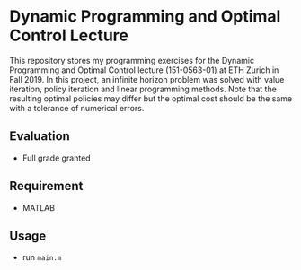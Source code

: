 # Dynamic Programming and Optimal Control Lecture

This repository stores my programming exercises for the Dynamic Programming and Optimal Control lecture (151-0563-01) at ETH Zurich in Fall 2019. In this project, an infinite horizon problem was solved with value iteration, policy iteration and linear programming methods. Note that the resulting optimal policies may differ but the optimal cost should be the same with a tolerance of numerical errors.

## Evaluation

- Full grade granted

## Requirement

- MATLAB

## Usage

- run `main.m`
